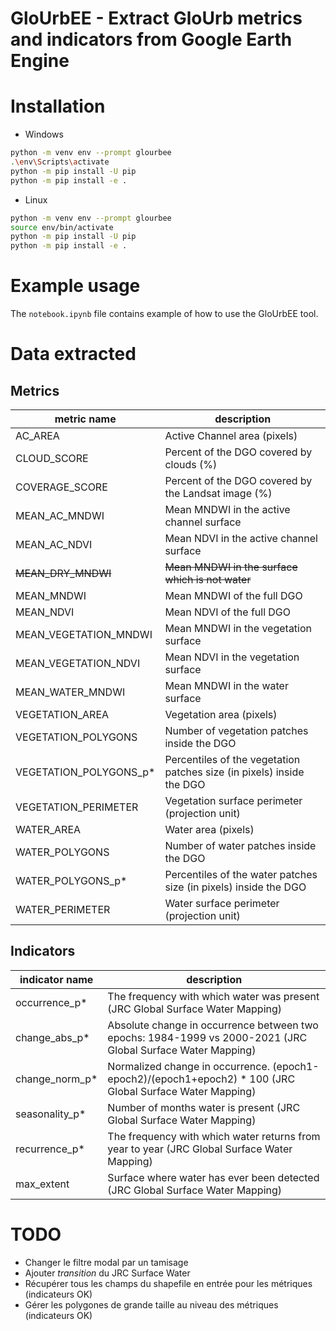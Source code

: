 # GloUrbEE - Extract GloUrb metrics and indicators from Google Earth Engine

# Installation

- Windows
```bash
python -m venv env --prompt glourbee
.\env\Scripts\activate
python -m pip install -U pip
python -m pip install -e .
```

- Linux
```bash
python -m venv env --prompt glourbee
source env/bin/activate
python -m pip install -U pip
python -m pip install -e .
```

# Example usage

The `notebook.ipynb` file contains example of how to use the GloUrbEE tool.

# Data extracted
## Metrics
| metric name | description |   
|---|---|
| AC_AREA | Active Channel area (pixels) |
| CLOUD_SCORE | Percent of the DGO covered by clouds (%) |
| COVERAGE_SCORE | Percent of the DGO covered by the Landsat image (%) |
| MEAN_AC_MNDWI | Mean MNDWI in the active channel surface |
| MEAN_AC_NDVI | Mean NDVI in the active channel surface |
| ~~MEAN_DRY_MNDWI~~ | ~~Mean MNDWI in the surface which is not water~~  |
| MEAN_MNDWI | Mean MNDWI of the full DGO |
| MEAN_NDVI| Mean NDVI of the full DGO |
| MEAN_VEGETATION_MNDWI | Mean MNDWI in the vegetation surface |
| MEAN_VEGETATION_NDVI | Mean NDVI in the vegetation surface |
| MEAN_WATER_MNDWI | Mean MNDWI in the water surface |
| VEGETATION_AREA | Vegetation area (pixels) |
| VEGETATION_POLYGONS | Number of vegetation patches inside the DGO |
| VEGETATION_POLYGONS_p* | Percentiles of the vegetation patches size (in pixels) inside the DGO |
| VEGETATION_PERIMETER | Vegetation surface perimeter (projection unit) |
| WATER_AREA | Water area (pixels) |
| WATER_POLYGONS | Number of water patches inside the DGO |
| WATER_POLYGONS_p* | Percentiles of the water patches size (in pixels) inside the DGO |
| WATER_PERIMETER | Water surface perimeter (projection unit) |

## Indicators
| indicator name | description |   
|---|---|
| occurrence_p* | The frequency with which water was present (JRC Global Surface Water Mapping) |
| change_abs_p* | Absolute change in occurrence between two epochs: 1984-1999 vs 2000-2021 (JRC Global Surface Water Mapping) |
| change_norm_p* | Normalized change in occurrence. (epoch1-epoch2)/(epoch1+epoch2) * 100 (JRC Global Surface Water Mapping) |
| seasonality_p* | Number of months water is present (JRC Global Surface Water Mapping) |
| recurrence_p* | The frequency with which water returns from year to year (JRC Global Surface Water Mapping) |
| max_extent | Surface where water has ever been detected (JRC Global Surface Water Mapping) |

# TODO
- Changer le filtre modal par un tamisage
- Ajouter *transition* du JRC Surface Water
- Récupérer tous les champs du shapefile en entrée pour les métriques (indicateurs OK)
- Gérer les polygones de grande taille au niveau des métriques (indicateurs OK)
